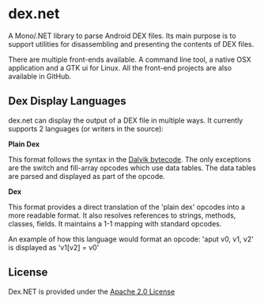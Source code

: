dex.net
=======

A Mono/.NET library to parse Android DEX files. Its main purpose is to support utilities for disassembling and presenting the contents of DEX files.

There are multiple front-ends available. A command line tool, a native OSX application and a GTK ui for Linux. All the front-end projects are also available in GitHub.

Dex Display Languages
---------------------

dex.net can display the output of a DEX file in multiple ways. It currently supports 2 languages (or writers in the source):

**Plain Dex**

This format follows the syntax in the [Dalvik bytecode](http://source.android.com/devices/tech/dalvik/dalvik-bytecode.html). The only exceptions are the switch and fill-array opcodes which use data tables. The data tables are parsed and displayed as part of the opcode.

**Dex**

This format provides a direct translation of the 'plain dex' opcodes into a more readable format. It also resolves references to strings, methods, classes, fields. It maintains a 1-1 mapping with standard opcodes.

An example of how this language would format an opcode: 'aput v0, v1, v2' is displayed as 'v1[v2] = v0'


License
-------

Dex.NET is provided under the [Apache 2.0 License](http://www.apache.org/licenses/LICENSE-2.0)
